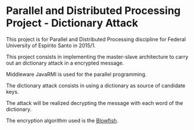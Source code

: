 # Parallel and Distributed Processing Project - Dictionary Attack
This project is for Parallel and Distributed Processing discipline for Federal University of Espírito Santo in 2015/1.

This project consists in implementing the master-slave architecture to carry out an dictionary attack in a encrypted message.

Middleware JavaRMI is used for the parallel programming.

The dictionary attack consists in using a dictionary as source of candidate keys.

The attack will be realized decrypting the message with each word of the dictionary.

The encryption algorithm used is the <a href="http://www.schneier.com/blowfish-download.html">Blowfish</a>.